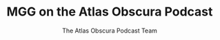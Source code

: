 ---
title: "MGG on the Atlas Obscura Podcast"
author: "The Atlas Obscura Podcast Team"
description: "In this episode of the Altas Obscura Podcast, we learn about how, for decades, a one-of-a-kind travel guide opened up the world for gay travelers. Today, historians are using them to create an interactive map of LGBTQIA+ spaces in midcentury America."
draft: false
lastmod: "2023-09-09"
category: "Project News"
images: ["/images/atlas-obscura-podcast.jpeg"]
img: "atlas-obscura-podcast.jpeg"
affiliatelink: "https://www.atlasobscura.com/articles/podcast-mapping-the-gay-guides"
affiliatename: "Atlas Obscura"
affiliatewebsite: "https://www.atlasobscura.com/"
affiliate: true
---